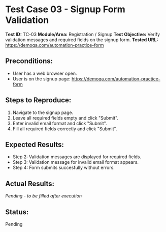 # Test Case 03 - Signup Form Validation

**Test ID:** TC-03
**Module/Area:** Registration / Signup
**Test Objective:** Verify validation messages and required fields on the signup form.
**Tested URL:** https://demoqa.com/automation-practice-form

## Preconditions:
- User has a web browser open.
- User is on the signup page: https://demoqa.com/automation-practice-form

## Steps to Reproduce:
1. Navigate to the signup page.
2. Leave all required fields empty and click "Submit".
3. Enter invalid email format and click "Submit".
4. Fill all required fields correctly and click "Submit".

## Expected Results:
- Step 2: Validation messages are displayed for required fields.
- Step 3: Validation message for invalid email format appears.
- Step 4: Form submits succesfully without errors.

## Actual Results:
_Pending - to be filled after execution_

## Status:
Pending
